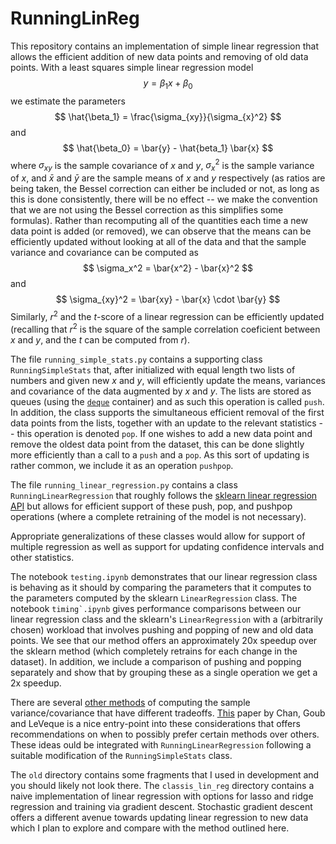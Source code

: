 # RunningLinReg

This repository contains an implementation of simple linear regression that allows the efficient addition of new data points and removing of old data points.  With a least squares simple linear regression model
$$y = \beta_1 x + \beta_0$$
we estimate the parameters 
$$
\hat{\beta_1} = \frac{\sigma_{xy}}{\sigma_{x}^2}
$$
and
$$
\hat{\beta_0} = \bar{y} - \hat{beta_1} \bar{x}
$$
where $\sigma_{xy}$ is the sample covariance of $x$ and $y$, $\sigma_{x}^2$ is the sample variance of $x$, and $\bar{x}$ and $\bar{y}$ are the sample means of $x$ and $y$ respectively (as ratios are being taken, the Bessel correction can either be included or not, as long as this is done consistently, there will be no effect -- we make the convention that we are not using the Bessel correction as this simplifies some formulas).  Rather than recomputing all of the quantities each time a new data point is added (or removed), we can observe that the means can be efficiently updated without looking at all of the data and that the sample variance and covariance can be computed as 
$$
\sigma_x^2 = \bar{x^2} - \bar{x}^2
$$
and
$$
\sigma_{xy}^2 = \bar{xy} - \bar{x} \cdot \bar{y}
$$
Similarly, $r^2$ and the $t$-score of a linear regression can be efficiently updated (recalling that $r^2$ is the square of the sample correlation coeficient between $x$ and $y$, and the $t$ can be computed from $r$).  

The file ``running_simple_stats.py`` contains a supporting class ``RunningSimpleStats`` that, after initialized with equal length two lists of numbers and given new $x$ and $y$, will efficiently update the means, variances and covariance of the data augmented by $x$ and $y$.  The lists are stored as queues (using the [``deque``](https://docs.python.org/3/library/collections.html) container) and as such this operation is called ``push``.  In addition, the class supports the simultaneous efficient removal of the first data points from the lists, together with an update to the relevant statistics -- this operation is denoted ``pop``.  If one wishes to add a new data point and remove the oldest data point from the dataset, this can be done slightly more efficiently than a call to a ``push`` and a ``pop``.  As this sort of updating is rather common, we include it as an operation ``pushpop``.  

The file ``running_linear_regression.py`` contains a class ``RunningLinearRegression`` that roughly follows the [sklearn linear regression API](https://scikit-learn.org/stable/modules/generated/sklearn.linear_model.LinearRegression.html) but allows for efficient support of these push, pop, and pushpop operations (where a complete retraining of the model is not necessary).  

Appropriate generalizations of these classes would allow for support of multiple regression as well as support for updating confidence intervals and other statistics.  

The notebook ``testing.ipynb`` demonstrates that our linear regression class is behaving as it should by comparing the parameters that it computes to the parameters computed by the sklearn ``LinearRegression`` class.  The notebook ``timing`.ipynb`` gives performance comparisons between our linear regression class and the sklearn's ``LinearRegression`` with a (arbitrarily chosen) workload that involves pushing and popping of new and old data points.  We see that our method offers an approximately 20x speedup over the sklearn method (which completely retrains for each change in the dataset).  In addition, we include a comparison of pushing and popping separately and show that by grouping these as a single operation we get a 2x speedup.  

There are several [other methods](https://en.wikipedia.org/wiki/Algorithms_for_calculating_variance) of computing the sample variance/covariance that have different tradeoffs.  [This](https://www.cs.yale.edu/publications/techreports/tr222.pdf) paper by Chan, Goub and LeVeque is a nice entry-point into these considerations that offers recommendations on when to possibly prefer certain methods over others.  These ideas ould be integrated with ``RunningLinearRegression`` following a suitable modification of the ``RunningSimpleStats`` class.  

The ``old`` directory contains some fragments that I used in development and you should likely not look there.  The ``classis_lin_reg`` directory contains a naive implementation of linear regression with options for lasso and ridge regression and training via gradient descent.  Stochastic gradient descent offers a different avenue towards updating linear regression to new data which I plan to explore and compare with the method outlined here.  

